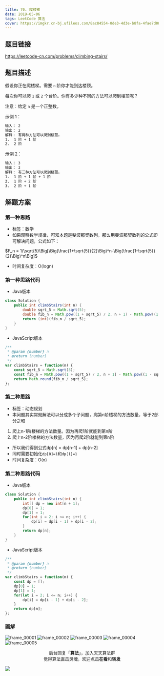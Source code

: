 ```yaml
---
title: 70. 爬楼梯
date: 2019-05-06
tags: LeetCode 算法
cover: https://imgkr.cn-bj.ufileos.com/8ac84554-0de3-4d3e-b8fa-4fae7d086e2c.png
---
```


## 题目链接

https://leetcode-cn.com/problems/climbing-stairs/

## 题目描述

假设你正在爬楼梯。需要 `n` 阶你才能到达楼顶。

每次你可以爬 `1` 或 `2` 个台阶。你有多少种不同的方法可以爬到楼顶呢？

注意：给定 `n` 是一个正整数。

示例 1：

```bash
输入： 2
输出： 2
解释： 有两种方法可以爬到楼顶。
1.  1 阶 + 1 阶
2.  2 阶
```

示例 2：

```bash
输入： 3
输出： 3
解释： 有三种方法可以爬到楼顶。
1.  1 阶 + 1 阶 + 1 阶
2.  1 阶 + 2 阶
3.  2 阶 + 1 阶
```

## 解题方案

### 第一种思路

- 标签：数学
- 如果观察数学规律，可知本题是斐波那契数列，那么用斐波那契数列的公式即可解决问题，公式如下：

$F_n = 1/\sqrt{5}\Big[\Big(\frac{1+\sqrt{5}}{2}\Big)^n-\Big(\frac{1-\sqrt{5}}{2}\Big)^n\Big]$ 

- 时间复杂度：O(logn)

### 第一种思路代码

- Java版本

```java
class Solution {
    public int climbStairs(int n) {
        double sqrt_5 = Math.sqrt(5);
        double fib_n = Math.pow((1 + sqrt_5) / 2, n + 1) - Math.pow((1 - sqrt_5) / 2,n + 1);
        return (int)(fib_n / sqrt_5);
    }
}
```

- JavaScript版本

```javascript
/**
 * @param {number} n
 * @return {number}
 */
var climbStairs = function(n) {
    const sqrt_5 = Math.sqrt(5);
    const fib_n = Math.pow((1 + sqrt_5) / 2, n + 1) - Math.pow((1 - sqrt_5) / 2,n + 1);
    return Math.round(fib_n / sqrt_5);
};
```

### 第二种思路

- 标签：动态规划
- 本问题其实常规解法可以分成多个子问题，爬第n阶楼梯的方法数量，等于2部分之和

1. 爬上n-1阶楼梯的方法数量。因为再爬1阶就能到第n阶
2. 爬上n-2阶楼梯的方法数量，因为再爬2阶就能到第n阶

- 所以我们得到公式dp[n] = dp[n-1] + dp[n-2]
- 同时需要初始化`dp[0]=1`和`dp[1]=1`
- 时间复杂度：O(n)

### 第二种思路代码

- Java版本

```java
class Solution {
    public int climbStairs(int n) {
        int[] dp = new int[n + 1];
        dp[0] = 1;
        dp[1] = 1;
        for(int i = 2; i <= n; i++) {
            dp[i] = dp[i - 1] + dp[i - 2];
        }
        return dp[n];
    }
}
```

- JavaScript版本

```javascript
/**
 * @param {number} n
 * @return {number}
 */
var climbStairs = function(n) {
    const dp = [];
    dp[0] = 1;
    dp[1] = 1;
    for(let i = 2; i <= n; i++) {
        dp[i] = dp[i - 1] + dp[i - 2];
    }
    return dp[n];
};
```

### 画解


![frame_00001](https://imgkr.cn-bj.ufileos.com/bb7b4f7f-d874-4715-a62c-990cc2ca8b06.png)
![frame_00002](https://imgkr.cn-bj.ufileos.com/3f6259ec-a23a-4885-802f-3554849bf290.png)
![frame_00003](https://imgkr.cn-bj.ufileos.com/f0ca4de2-9c19-432f-bd32-e7b8997119ec.png)
![frame_00004](https://imgkr.cn-bj.ufileos.com/ce707363-14de-4824-8405-56ceb381b547.png)
![frame_00005](https://imgkr.cn-bj.ufileos.com/8ac84554-0de3-4d3e-b8fa-4fae7d086e2c.png)


<span style="display:block;text-align:center;">后台回复「<strong>算法</strong>」，加入天天算法群</span>
<span style="display:block;text-align:center;">觉得算法直击灵魂，欢迎点击<strong>在看</strong>和<strong>转发</strong></span>

![](https://imgkr.cn-bj.ufileos.com/f3e6917b-991c-4ef5-a29a-bb5d9af1273a.gif)